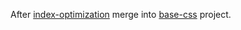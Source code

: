 After [index-optimization](http://gitlab.pro/common-ui/index-optimization/wikis/home) merge into [base-css](http://gitlab.pro/common-ui/base-css) project.

